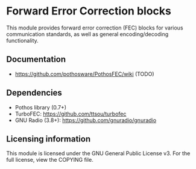 # Forward Error Correction blocks

This module provides forward error correction (FEC) blocks for various
communication standards, as well as general encoding/decoding functionality.

## Documentation

* https://github.com/pothosware/PothosFEC/wiki (TODO)

## Dependencies

* Pothos library (0.7+)
* TurboFEC: https://github.com/ttsou/turbofec
* GNU Radio (3.8+): https://github.com/gnuradio/gnuradio

## Licensing information

This module is licensed under the GNU General Public License v3. For the
full license, view the COPYING file.
